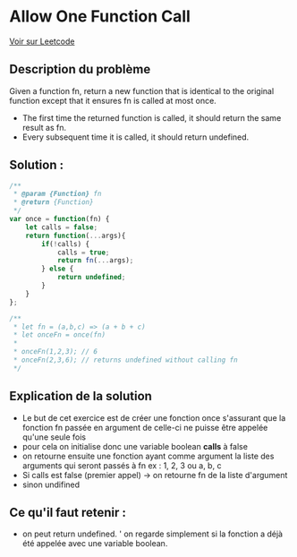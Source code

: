 # Allow One Function Call

[Voir sur Leetcode](https://leetcode.com/problems/allow-one-function-call/description/?envType=study-plan-v2&envId=30-days-of-javascript)

## Description du problème

Given a function fn, return a new function that is identical to the original function except that it ensures fn is called at most once.

- The first time the returned function is called, it should return the same result as fn.
- Every subsequent time it is called, it should return undefined.

## Solution :

``` js 
/**
 * @param {Function} fn
 * @return {Function}
 */
var once = function(fn) {
    let calls = false;
    return function(...args){
        if(!calls) {
            calls = true;
            return fn(...args);
        } else {
            return undefined;
        }
    }
};

/**
 * let fn = (a,b,c) => (a + b + c)
 * let onceFn = once(fn)
 *
 * onceFn(1,2,3); // 6
 * onceFn(2,3,6); // returns undefined without calling fn
 */

```

## Explication de la solution

- Le but de cet exercice est de créer une fonction once s'assurant que la fonction fn passée en argument de celle-ci ne puisse être appelée qu'une seule fois
- pour cela on initialise donc une variable boolean **calls** à false
- on retourne ensuite une fonction ayant comme argument la liste des arguments qui seront passés à fn ex : 1, 2, 3 ou a, b, c
- Si calls est false (premier appel) -> on retourne fn de la liste d'argument
- sinon undifined

## Ce qu'il faut retenir :

- on peut return undefined.
' on regarde simplement si la fonction a déjà été appelée avec une variable boolean.
